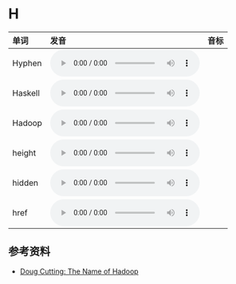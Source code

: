 
# H

| 单词  | 发音 | 音标 |
| :-- | :-- | :-- |
| Hyphen | <audio :src="$withBase('/audio/Hyphen.mp3')" controls="controls" controlslist="nodownload"></audio> |  |
| Haskell | <audio :src="$withBase('/audio/Haskell.mp3')" controls="controls" controlslist="nodownload"></audio> |  |
| Hadoop | <audio :src="$withBase('/audio/Hadoop.mp3')" controls="controls" controlslist="nodownload"></audio> |  |
| height | <audio :src="$withBase('/audio/height.mp3')" controls="controls" controlslist="nodownload"></audio> |  |
| hidden | <audio :src="$withBase('/audio/hidden.mp3')" controls="controls" controlslist="nodownload"></audio> |  |
| href | <audio :src="$withBase('/audio/href.mp3')" controls="controls" controlslist="nodownload"></audio> |  |

## 参考资料

- [Doug Cutting: The Name of Hadoop](https://www.youtube.com/watch?v=irK7xHUmkUA)
